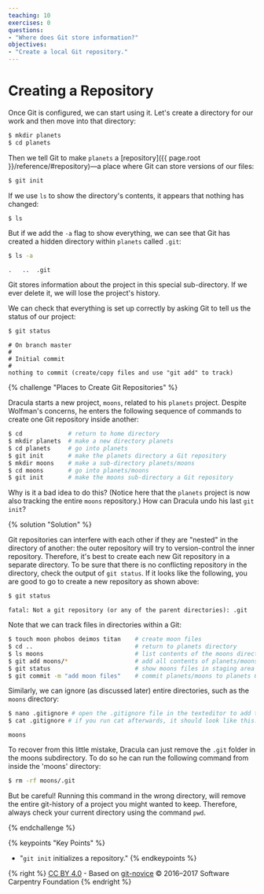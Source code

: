 ```yaml
---
teaching: 10
exercises: 0
questions:
- "Where does Git store information?"
objectives:
- "Create a local Git repository."
---
```

# Creating a Repository

Once Git is configured,
we can start using it.
Let's create a directory for our work and then move into that directory:

```bash
$ mkdir planets
$ cd planets
```

Then we tell Git to make `planets` a [repository]({{ page.root }}/reference/#repository)—a place where
Git can store versions of our files:

```bash
$ git init
```

If we use `ls` to show the directory's contents,
it appears that nothing has changed:

```bash
$ ls
```

But if we add the `-a` flag to show everything,
we can see that Git has created a hidden directory within `planets` called `.git`:

```bash
$ ls -a
```

```
.	..	.git
```

Git stores information about the project in this special sub-directory.
If we ever delete it,
we will lose the project's history.

We can check that everything is set up correctly
by asking Git to tell us the status of our project:

```bash
$ git status
```

```
# On branch master
#
# Initial commit
#
nothing to commit (create/copy files and use "git add" to track)
```

{% challenge "Places to Create Git Repositories" %}

Dracula starts a new project, `moons`, related to his `planets` project.
Despite Wolfman's concerns, he enters the following sequence of commands to
create one Git repository inside another:

```bash
$ cd             # return to home directory
$ mkdir planets  # make a new directory planets
$ cd planets     # go into planets
$ git init       # make the planets directory a Git repository
$ mkdir moons    # make a sub-directory planets/moons
$ cd moons       # go into planets/moons
$ git init       # make the moons sub-directory a Git repository
```

Why is it a bad idea to do this? (Notice here that the `planets` project is now also tracking the entire `moons` repository.)
How can Dracula undo his last `git init`?

{% solution "Solution" %}

Git repositories can interfere with each other if they are "nested" in the
directory of another: the outer repository will try to version-control
the inner repository. Therefore, it's best to create each new Git
repository in a separate directory. To be sure that there is no conflicting
repository in the directory, check the output of `git status`. If it looks
like the following, you are good to go to create a new repository as shown
above:

```bash
$ git status
```
```
fatal: Not a git repository (or any of the parent directories): .git
```

Note that we can track files in directories within a Git:

```bash
$ touch moon phobos deimos titan    # create moon files
$ cd ..                             # return to planets directory
$ ls moons                          # list contents of the moons directory
$ git add moons/*                   # add all contents of planets/moons
$ git status                        # show moons files in staging area
$ git commit -m "add moon files"    # commit planets/moons to planets Git repository
```

Similarly, we can ignore (as discussed later) entire directories, such as the `moons` directory:

```bash
$ nano .gitignore # open the .gitignore file in the texteditor to add the moons directory
$ cat .gitignore # if you run cat afterwards, it should look like this:
```

```
moons
```

To recover from this little mistake, Dracula can just remove the `.git`
folder in the moons subdirectory. To do so he can run the following command from inside the 'moons' directory:

```bash
$ rm -rf moons/.git
```

But be careful! Running this command in the wrong directory, will remove
the entire git-history of a project you might wanted to keep. Therefore, always check your current directory using the
command `pwd`.

{% endchallenge %}


{% keypoints "Key Points" %}
- "`git init` initializes a repository."
{% endkeypoints %}

{% right %} [CC BY 4.0](https://creativecommons.org/licenses/by/4.0/legalcode) - Based on [git-novice](https://github.com/swcarpentry/git-novice) © 2016–2017 Software Carpentry Foundation {% endright %}
